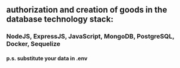## authorization and creation of goods in the database technology stack:
### NodeJS, ExpressJS, JavaScript, MongoDB, PostgreSQL, Docker, Sequelize

#### p.s. substitute your data in .env

